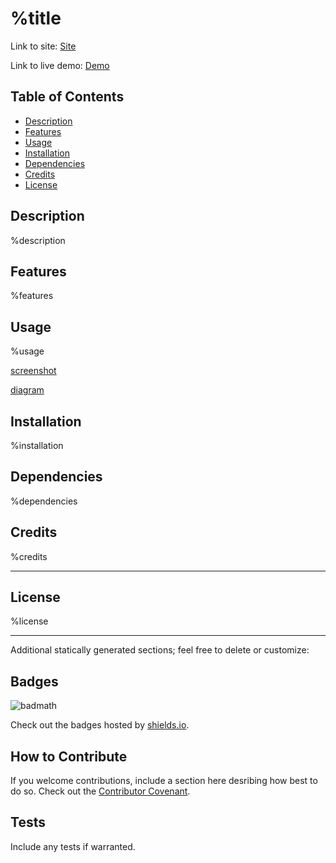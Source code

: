 # %title

Link to site: [Site](%siteLink)

Link to live demo: [Demo](%demoLink)

## Table of Contents

- [Description](#description)
- [Features](#features)
- [Usage](#usage)
- [Installation](#installation)
- [Dependencies](#dependencies)
- [Credits](#credits)
- [License](#license)

## Description

%description

## Features

%features

## Usage

%usage

[screenshot](%screenshot)

[diagram](%diagram)

## Installation

%installation

## Dependencies

%dependencies

## Credits

%credits

---

## License

%license

---

Additional statically generated sections; feel free to delete or customize:

## Badges

![badmath](https://img.shields.io/github/languages/top/lernantino/badmath)

Check out the badges hosted by [shields.io](https://shields.io/).

## How to Contribute

If you welcome contributions, include a section here desribing how best to do so. Check out the [Contributor Covenant](https://www.contributor-covenant.org/).

## Tests

Include any tests if warranted.
